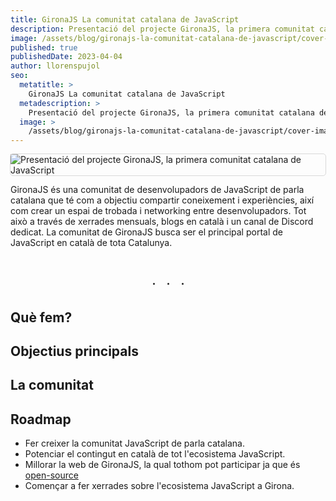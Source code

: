 ```yaml
---
title: GironaJS La comunitat catalana de JavaScript
description: Presentació del projecte GironaJS, la primera comunitat catalana de JavaScript
image: /assets/blog/gironajs-la-comunitat-catalana-de-javascript/cover-image.jpg
published: true
publishedDate: 2023-04-04
author: llorenspujol
seo:
  metatitle: >
    GironaJS La comunitat catalana de JavaScript
  metadescription: >
    Presentació del projecte GironaJS, la primera comunitat catalana de JavaScript
  image: >
    /assets/blog/gironajs-la-comunitat-catalana-de-javascript/cover-image.jpg
---
```


<div class="gjs-aspect-ratio-786-500" style="outline: 1px solid #d9d9d9; border-radius: 4px;">
    <img src="/assets/blog/gironajs-la-comunitat-catalana-de-javascript/cover-image.jpg" alt="Presentació del projecte GironaJS, la primera comunitat catalana de JavaScript" style="max-width: 100%; margin: auto;"/>
</div>

GironaJS és una comunitat de desenvolupadors de JavaScript de parla catalana que té com a objectiu compartir coneixement i experiències, així com crear un espai de trobada i networking entre desenvolupadors. Tot això a través de xerrades mensuals, blogs en català i un canal de Discord dedicat. La comunitat de GironaJS busca ser el principal portal de JavaScript en català de tota Catalunya.

<div style="padding: 24px 0 10px 0; margin: 32px 0 14px 0; display: flex; justify-content: center;">
  <span style="width: 3px; height: 3px; background-color: rgba(0, 0, 0, 0.87); margin-right: 20px; border-radius: 50%;"></span>
    <span style="width: 3px; height: 3px; background-color: rgba(0, 0, 0, 0.87); margin-right: 20px; border-radius: 50%;"></span>
      <span style="width: 3px; height: 3px; background-color: rgba(0, 0, 0, 0.87); border-radius: 50%;"></span>
</div>

## Què fem?

## Objectius principals

## La comunitat

## Roadmap

- Fer creixer la comunitat JavaScript de parla catalana.
- Potenciar el contingut en català de tot l'ecosistema JavaScript.
- Millorar la web de GironaJS, la qual tothom pot participar ja que és [open-source](https://github.com/gironajs/gironajs.com)
- Començar a fer xerrades sobre l'ecosistema JavaScript a Girona.
